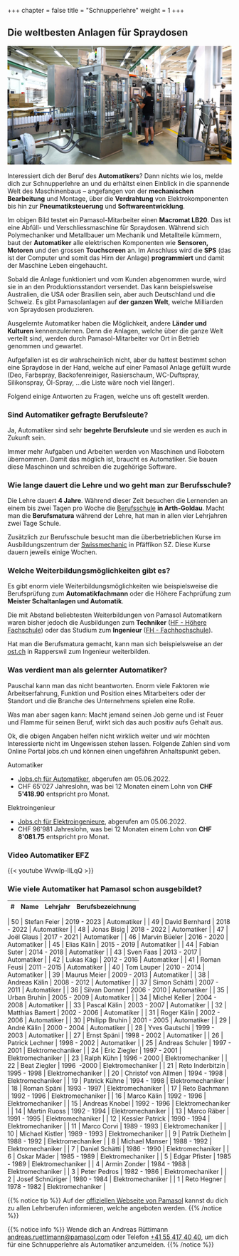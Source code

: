 +++
chapter = false
title = "Schnupperlehre"
weight = 1
+++

## Die weltbesten Anlagen für Spraydosen

![Aerosol Abfüllanlage testen](images/pamasol-employee-tests-machine.de.jpg)

Interessiert dich der Beruf des **Automatikers**? Dann nichts wie los, melde dich zur Schnupperlehre an und du erhältst einen Einblick in die spannende Welt des Maschinenbaus – angefangen von der **mechanischen Bearbeitung** und Montage, über die **Verdrahtung** von Elektrokomponenten bis hin zur **Pneumatiksteuerung** und **Softwareentwicklung**.

Im obigen Bild testet ein Pamasol-Mitarbeiter einen **Macromat LB20**. Das ist eine Abfüll- und Verschliessmaschine für Spraydosen. Während sich Polymechaniker und Metallbauer um Mechanik und Metallteile kümmern, baut der **Automatiker** alle elektrischen Komponenten wie **Sensoren, Motoren** und den grossen **Touchscreen** an. Im Anschluss wird die **SPS** (das ist der Computer und somit das Hirn der Anlage) **programmiert** und damit der Maschine Leben eingehaucht.

Sobald die Anlage funktioniert und vom Kunden abgenommen wurde, wird sie in an den Produktionsstandort versendet. Das kann beispielsweise Australien, die USA oder Brasilien sein, aber auch Deutschland und die Schweiz. Es gibt Pamasolanlagen auf **der ganzen Welt**, welche Milliarden von Spraydosen produzieren.

Ausgelernte Automatiker haben die Möglichkeit, andere **Länder und Kulturen** kennenzulernen. Denn die Anlagen, welche über die ganze Welt verteilt sind, werden durch Pamasol-Mitarbeiter vor Ort in Betrieb genommen und gewartet.

Aufgefallen ist es dir wahrscheinlich nicht, aber du hattest bestimmt schon eine Spraydose in der Hand, welche auf einer Pamasol Anlage gefüllt wurde (Deo, Farbspray, Backofenreiniger, Rasierschaum, WC-Duftspray, Silikonspray, Öl-Spray, ...die Liste wäre noch viel länger).

Folgend einige Antworten zu Fragen, welche uns oft gestellt werden.

### Sind Automatiker gefragte Berufsleute?

Ja, Automatiker sind sehr **begehrte Berufsleute** und sie werden es auch in Zukunft sein.

Immer mehr Aufgaben und Arbeiten werden von Maschinen und Robotern übernommen. Damit das möglich ist, braucht es Automatiker. Sie bauen diese Maschinen und schreiben die zugehörige Software.

### Wie lange dauert die Lehre und wo geht man zur Berufsschule?

Die Lehre dauert **4 Jahre**. Während dieser Zeit besuchen die Lernenden an einem bis zwei Tagen pro Woche die [Berufsschule](https://www.bbzg.ch/) **in Arth-Goldau**. Macht man die **Berufsmatura** während der Lehre, hat man in allen vier Lehrjahren zwei Tage Schule.

Zusätzlich zur Berufsschule besucht man die überbetrieblichen Kurse im Ausbildungszentrum der [Swissmechanic](https://sz.swissmechanic.ch/ausbildungszentrum) in Pfäffikon SZ. Diese Kurse dauern jeweils einige Wochen.

### Welche Weiterbildungsmöglichkeiten gibt es?

Es gibt enorm viele Weiterbildungsmöglichkeiten wie beispielsweise die Berufsprüfung zum **Automatikfachmann** oder die Höhere Fachprüfung zum **Meister Schaltanlagen und Automatik**.

Die mit Abstand beliebtesten Weiterbildungen von Pamasol Automatikern waren bisher jedoch die Ausbildungen zum **Techniker** ([HF - Höhere Fachschule](https://www.sbfi.admin.ch/sbfi/de/home/bildung/hbb/hoehere-fachschulen.html)) oder das Studium zum **Ingenieur** ([FH - Fachhochschule](https://www.sbfi.admin.ch/sbfi/de/home/hs/hochschulen/kantonale-hochschulen/fh-ph/die-fachhochschulen-der-schweiz.html)).

Hat man die Berufsmatura gemacht, kann man sich beispielsweise an der [ost.ch](https://www.ost.ch/de/) in Rapperswil zum Ingenieur weiterbilden.

### Was verdient man als gelernter Automatiker?

Pauschal kann man das nicht beantworten. Enorm viele Faktoren wie Arbeitserfahrung, Funktion und Position eines Mitarbeiters oder der Standort und die Branche des Unternehmens spielen eine Rolle.

Was man aber sagen kann: Macht jemand seinen Job gerne und ist Feuer und Flamme für seinen Beruf, wirkt sich das auch positiv aufs Gehalt aus.

Ok, die obigen Angaben helfen nicht wirklich weiter und wir möchten Interessierte nicht im Ungewissen stehen lassen. Folgende Zahlen sind vom Online Portal jobs.ch und können einen ungefähren Anhaltspunkt geben.

Automatiker

- [Jobs.ch für Automatiker](https://www.jobs.ch/de/lohn/?canton=ch&term=automatiker), abgerufen am 05.06.2022.
- CHF 65'027 Jahreslohn, was bei 12 Monaten einem Lohn von **CHF 5'418.90** entspricht pro Monat.

Elektroingenieur

- [Jobs.ch für Elektroingenieure](https://www.jobs.ch/de/lohn/?canton=ch&term=elektroingenieur), abgerufen am 05.06.2022.
- CHF 96'981 Jahreslohn, was bei 12 Monaten einem Lohn von **CHF 8'081.75** entspricht pro Monat.

### Video Automatiker EFZ

<div class="shadow">
  {{< youtube WvwIp-llLqQ >}}
</div>

### Wie viele Automatiker hat Pamasol schon ausgebildet?

| #   | Name | Lehrjahr | Berufsbezeichnung |
| --- | ---- | -------- | ----------------- |

<!--
| 53  | Linus Lacher         | 2022 - 2026 | Automatiker       |
| 53  | Kevin Kälin         | 2021 - 2025 | Automatiker       |
| 52  | Nicolas Diethelm    | 2020 - 2024 | Automatiker       |
| 51  | Flavio Knobel       | 2020 - 2024 | Automatiker       |
-->

| 50 | Stefan Feier | 2019 - 2023 | Automatiker |
| 49 | David Bernhard | 2018 - 2022 | Automatiker |
| 48 | Jonas Bisig | 2018 - 2022 | Automatiker |
| 47 | Joël Glaus | 2017 - 2021 | Automatiker |
| 46 | Marvin Büeler | 2016 - 2020 | Automatiker |
| 45 | Elias Kälin | 2015 - 2019 | Automatiker |
| 44 | Fabian Suter | 2014 - 2018 | Automatiker |
| 43 | Sven Faas | 2013 - 2017 | Automatiker |
| 42 | Lukas Kägi | 2012 - 2016 | Automatiker |
| 41 | Roman Feusi | 2011 - 2015 | Automatiker |
| 40 | Tom Lauper | 2010 - 2014 | Automatiker |
| 39 | Maurus Meier | 2009 - 2013 | Automatiker |
| 38 | Andreas Kälin | 2008 - 2012 | Automatiker |
| 37 | Simon Schätti | 2007 - 2011 | Automatiker |
| 36 | Silvan Donner | 2006 - 2010 | Automatiker |
| 35 | Urban Bruhin | 2005 - 2009 | Automatiker |
| 34 | Michel Keller | 2004 - 2008 | Automatiker |
| 33 | Pascal Kälin | 2003 - 2007 | Automatiker |
| 32 | Matthias Bamert | 2002 - 2006 | Automatiker |
| 31 | Roger Kälin | 2002 - 2006 | Automatiker |
| 30 | Philipp Bruhin | 2001 - 2005 | Automatiker |
| 29 | André Kälin | 2000 - 2004 | Automatiker |
| 28 | Yves Gautschi | 1999 - 2003 | Automatiker |
| 27 | Ernst Späni | 1998 - 2002 | Automatiker |
| 26 | Patrick Lechner | 1998 - 2002 | Automatiker |
| 25 | Andreas Schuler | 1997 - 2001 | Elektromechaniker |
| 24 | Eric Ziegler | 1997 - 2001 | Elektromechaniker |
| 23 | Ralph Kühn | 1996 - 2000 | Elektromechaniker |
| 22 | Beat Ziegler | 1996  -2000 | Elektromechaniker |
| 21 | Reto Inderbitzin | 1995 - 1998 | Elektromechaniker |
| 20 | Christof von Allmen | 1994 - 1998 | Elektromechaniker |
| 19 | Patrick Kühne | 1994 - 1998 | Elektromechaniker |
| 18 | Roman Späni | 1993 - 1997 | Elektromechaniker |
| 17 | Reto Bachmann | 1992 - 1996 | Elektromechaniker |
| 16 | Marco Kälin | 1992 - 1996 | Elektromechaniker |
| 15 | Andreas Knobel | 1992 - 1996 | Elektromechaniker |
| 14 | Martin Ruoss | 1992 - 1994 | Elektromechaniker |
| 13 | Marco Räber | 1991 - 1995 | Elektromechaniker |
| 12 | Kessler Patrick | 1990 - 1994 | Elektromechaniker |
| 11 | Marco Corvi | 1989 - 1993 | Elektromechaniker |
| 10 | Michael Kistler | 1989 - 1993 | Elektromechaniker |
| 9 | Patrik Diethelm | 1988 - 1992 | Elektromechaniker |
| 8 | Michael Manser | 1988 - 1992 | Elektromechaniker |
| 7 | Daniel Schätti | 1986 - 1990 | Elektromechaniker |
| 6 | Oskar Mäder | 1985 - 1989 | Elektromechaniker |
| 5 | Edgar Pfister | 1985 - 1989 | Elektromechaniker |
| 4 | Armin Zonder | 1984 - 1988 | Elektromechaniker |
| 3 | Peter Pedros | 1982 - 1986 | Elektromechaniker |
| 2 | Josef Schnüriger | 1980 - 1984 | Elektromechaniker |
| 1 | Reto Hegner | 1978 - 1982 | Elektromechaniker |

{{% notice tip %}}
Auf der [offiziellen Webseite von Pamasol](https://www.pamasol.com/de/wer-wir-sind#lehrstellen#panel2084) kannst du dich zu allen Lehrberufen informieren, welche angeboten werden.
{{% /notice %}}

{{% notice info %}}
Wende dich an Andreas Rüttimann [andreas.ruettimann@pamasol.com](andreas.ruettimann@pamasol.com) oder Telefon [+41 55 417 40 40](tel:+41554174040), um dich für eine Schnupperlehre als Automatiker anzumelden.
{{% /notice %}}
